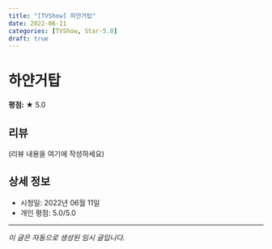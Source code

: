 ```yaml
---
title: "[TVShow] 하얀거탑"
date: 2022-06-11
categories: [TVShow, Star-5.0]
draft: true
---
```


# 하얀거탑

**평점:** ★ 5.0

## 리뷰

(리뷰 내용을 여기에 작성하세요)

## 상세 정보

- 시청일: 2022년 06월 11일
- 개인 평점: 5.0/5.0

---

*이 글은 자동으로 생성된 임시 글입니다.*
